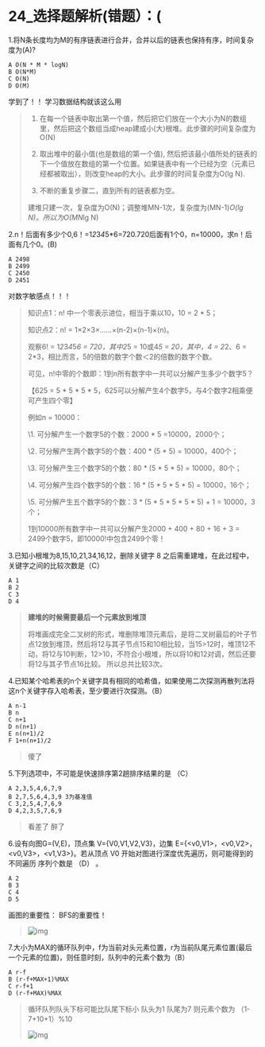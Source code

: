 # 24_选择题解析(错题）：(

1.将N条长度均为M的有序链表进行合并，合并以后的链表也保持有序，时间复杂度为(A)?

```
A O(N * M * logN)
B O(N*M)
C O(N)
D O(M)
```

学到了！！ 学习数据结构就该这么用

> 1. 在每一个链表中取出第一个值，然后把它们放在一个大小为N的数组里，然后把这个数组当成heap建成小(大)根堆。此步骤的时间复杂度为O(N) 
>
>   2. 取出堆中的最小值(也是数组的第一个值),   然后把该最小值所处的链表的下一个值放在数组的第一个位置。如果链表中有一个已经为空（元素已经都被取出），则改变heap的大小。此步骤的时间复杂度为O(lg   N). 
>
>   3. 不断的重复步骤二，直到所有的链表都为空。 
>
>   建堆只建一次，复杂度为O(N)；调整堆MN-1次，复杂度为(MN-1)*O(lg N)。所以为O(MN*lg N)



2.n！后面有多少个0,6！=1*2*3*4*5*6=720.720后面有1个0，n=10000，求n！后面有几个0。(B)

```
A 2498
B 2499
C 2450
D 2451
```

对数字敏感点！！！

>  知识点1：n! 中一个零表示进位，相当于乘以10，10 = 2 * 5； 
>
>   知识点2：n! = 1×2×3×……×(n-2)×(n-1)×(n)。 
>
>   观察6! = 1*2*3*4*5*6 = 720，其中2*5 = 10或4*5 = 20，其中，4 = 2*2、6 = 2*3，相比而言，5的倍数的数字个数＜2的倍数的数字个数。 
>
>   可见，n!中零的个数即：1到n所有数字中一共可以分解产生多少个数字5？ 
>
>   【625 = 5 * 5 * 5 * 5，625可以分解产生4个数字5，与4个数字2相乘便可产生四个零】 
>
>   例如n = 10000： 
>
>   \1. 可分解产生一个数字5的个数：2000 * 5 =10000，2000个； 
>
>   \2. 可分解产生两个数字5的个数：400 * (5 * 5) = 10000，400个； 
>
>   \3. 可分解产生三个数字5的个数：80 * (5 * 5 * 5) = 10000，80个； 
>
>   \4. 可分解产生四个数字5的个数：16 * (5 * 5 * 5 * 5) = 10000，16个； 
>
>   \5. 可分解产生五个数字5的个数：3 * (5 * 5 * 5 * 5 * 5) + 1 = 10000，3个； 
>
>   1到10000所有数字中一共可以分解产生2000 + 400 + 80 + 16 + 3 = 2499个数字5，即10000!中包含2499个零！

3.已知小根堆为8,15,10,21,34,16,12，删除关键字 8 之后需重建堆，在此过程中，关键字之间的比较次数是（C）

```
A 1
B 2
C 3
D 4
```



> **建堆的时候需要最后一个元素放到堆顶**
>
> 将堆画成完全二叉树的形式，堆删除堆顶元素后，是将二叉树最后的叶子节点12放到堆顶，然后将12与其子节点15和10相比较，当15>12时，堆顶12不动，将12与10判断，12>10，不符合小根堆，所以将10和12对调，然后还要将12与其子节点16比较。 所以总共比较3次。



4.已知某个哈希表的n个关键字具有相同的哈希值，如果使用二次探测再散列法将这n个关键字存入哈希表，至少要进行次探测。（B）

```
A n-1
B n
C n+1
D n(n+1)
E n(n+1)/2
F 1+n(n+1)/2
```

> 傻了
>



5.下列选项中，不可能是快速排序第2趟排序结果的是 （C）

```
A 2,3,5,4,6,7,9
B 2,7,5,6,4,3,9 3为基准值
C 3,2,5,4,7,6,9
D 4,2,3,5,7,6,9
```

> 看差了 醉了



6.设有向图G=(V,E)，顶点集 V={V0,V1,V2,V3}，边集 E={\<v0,V1>，<v0,V2>，<v0,V3>，<v1,V3>}。若从顶点 V0 开始对图进行深度优先遍历，则可能得到的不同遍历
序列个数是 （D） 。

```
A 2
B 3
C 4
D 5
```

画图的重要性： BFS的重要性！

> ![img](https://uploadfiles.nowcoder.com/images/20180108/500906_1515393681093_AF340CA39CAC841401D25CD312ECE86A)



7.大小为MAX的循环队列中，f为当前对头元素位置，r为当前队尾元素位置(最后一个元素的位置)，则任意时刻，队列中的元素个数为（B）

```
A r-f
B (r-f+MAX+1)%MAX
C r-f+1
D (r-f+MAX)%MAX
```



> 循环队列队头下标可能比队尾下标小 队头为1 队尾为7 则元素个数为 （1-7+10+1）%10 
>
> ![img](https://uploadfiles.nowcoder.com/images/20170403/2178882_1491188500066_EAF77A7A0571DE88080C882347141D06)